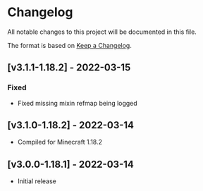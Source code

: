 # Changelog
All notable changes to this project will be documented in this file.

The format is based on [Keep a Changelog].

## [v3.1.1-1.18.2] - 2022-03-15
### Fixed
- Fixed missing mixin refmap being logged

## [v3.1.0-1.18.2] - 2022-03-14
- Compiled for Minecraft 1.18.2

## [v3.0.0-1.18.1] - 2022-03-14
- Initial release

[Keep a Changelog]: https://keepachangelog.com/en/1.0.0/
